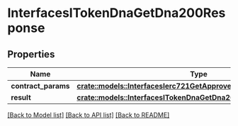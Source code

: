 # InterfacesITokenDnaGetDna200Response

## Properties

Name | Type | Description | Notes
------------ | ------------- | ------------- | -------------
**contract_params** | [**crate::models::InterfacesIerc721GetApprovedRequestContractParams**](interfaces_IERC721_getApproved_request_contractParams.md) |  | 
**result** | [**crate::models::InterfacesITokenDnaGetDna200ResponseResult**](interfaces_ITokenDna_getDna_200_response_result.md) |  | 

[[Back to Model list]](../README.md#documentation-for-models) [[Back to API list]](../README.md#documentation-for-api-endpoints) [[Back to README]](../README.md)


